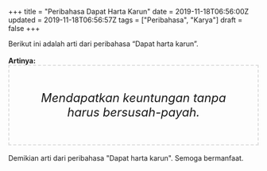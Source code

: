 +++
title = "Peribahasa Dapat Harta Karun"
date = 2019-11-18T06:56:00Z
updated = 2019-11-18T06:56:57Z
tags = ["Peribahasa", "Karya"]
draft = false
+++

<div dir="ltr" style="text-align: left;" trbidi="on"><div style="text-align: justify;">Berikut ini adalah arti dari peribahasa “Dapat harta karun”.</div><br /><div style="text-align: justify;"><b>Artinya:</b></div><div style="border: 2px dashed #ddd; font-size: 24px; height: auto; margin: 0 auto; padding: 50px; text-align: center; width: auto;"><i>Mendapatkan keuntungan tanpa harus bersusah-payah.</i></div><br /><div style="text-align: justify;">Demikian arti dari peribahasa "Dapat harta karun". Semoga bermanfaat.</div></div>
